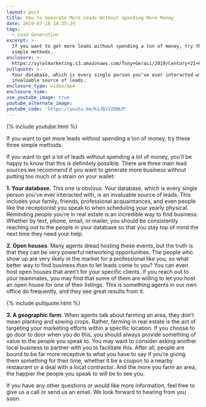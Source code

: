 ```yaml
---
layout: post
title: How to Generate More Leads Without Spending More Money
date: 2019-07-18 14:35:29
tags:
  - Lead Generation
excerpt: >-
  If you want to get more leads without spending a ton of money, try these three
  simple methods.
enclosure: >-
  https://vyralmarketing.s3.amazonaws.com/Tony+Geraci/2019/Century+21+HomeStar+_+3+Lead+Sources+That+Will+Get+You+Clients+Without+Costing+You+Money.mp4
pullquote: >-
  Your database, which is every single person you’ve ever interacted with, is an
  invaluable source of leads.
enclosure_type: video/mp4
enclosure_time:
use_youtube_image: true
youtube_alternate_image:
youtube_code: 'https://youtu.be/KzJBiVZ8NLM'
---
```


{% include youtube.html %}

If you want to get more leads without spending a ton of money, try these three simple methods.

If you want to get a lot of leads without spending a lot of money, you’ll be happy to know that this is definitely possible. There are three main lead sources we recommend if you want to generate more business without putting too much of a strain on your wallet:

**1\. Your database.** This one is obvious. Your database, which is every single person you’ve ever interacted with, is an invaluable source of leads. This includes your family, friends, professional acquaintances, and even people like the receptionist you speak to when scheduling your yearly physical. Reminding people you’re in real estate is an incredible way to find business. Whether by text, phone, email, or mailer, you should be consistently reaching out to the people in your database so that you stay top of mind the next time they need your help.&nbsp;

**2\. Open houses**. Many agents dread hosting these events, but the truth is that they can be very powerful networking opportunities. The people who show up are very likely in the market for a professional like you, so what better way to find business than to let leads come to you? You can even host open houses that aren’t for your specific clients. If you reach out to your teammates, you may find that some of them are willing to let you host an open house for one of their listings. This is something agents in our own office do frequently, and they see great results from it.

{% include pullquote.html %}

**3\. A geographic farm**. When agents talk about farming an area, they don’t mean planting and sowing crops. Rather, farming in real estate is the act of targeting your marketing efforts within a specific location. If you choose to go door to door when you do this, you should always provide something of value to the people you speak to. You may want to consider asking another local business to partner with you to facilitate this. After all, people are bound to be far more receptive to what you have to say if you’re giving them something for their time, whether it be a coupon to a nearby restaurant or a deal with a local contractor. And the more you farm an area, the happier the people you speak to will be to see you.&nbsp;

If you have any other questions or would like more information, feel free to give us a call or send us an email. We look forward to hearing from you soon.